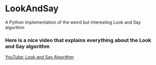 # LookAndSay
A Python implementation of the weird but interesting Look and Say algorithm

### Here is a nice video that explains everything about the Look and Say algorithm

<a href="https://www.youtube.com/watch?v=LpjX3kHXcR0" target="_blank">YouTube: Look and Say Algorithm</a>
